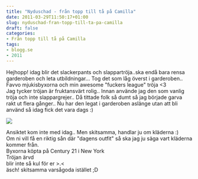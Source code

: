```yaml
---
title: "Nyduschad - från topp till tå på Camilla"
date: 2011-03-29T11:50:17+01:00
slug: nyduschad-fran-topp-till-ta-pa-camilla
draft: false
categories:
- Från topp till tå på Camilla
tags:
- blogg.se
- 2011
---
```

Hejhopp! idag blir det slackerpants och slappartröja..ska endå bara rensa garderoben och leta utbildningar... Tog det som låg överst i garderoben.. Favvo mjukisbyxorna och min awesome "fuckers league" tröja <3  
Jag tycker tröjan är fruktansvärt rolig.. Innan använde jag den som vanlig tröja och inte slappargrejer.. Då tittade folk så dumt så jag började garva rakt ut flera gånger.. Nu har den legat i garderoben aslänge utan att bli använd så idag fick det vara dags :)  
  
![](/assets/images/blogg.se/dsc02231_140143218.jpg)  
  
Ansiktet kom inte med idag.. Men skitsamma, handlar ju om kläderna :)  
Om ni vill få en riktig sån där "dagens outfit" så ska jag ju säga vart kläderna kommer från.  
Byxorna köpta på Century 21 i New York  
Tröjan ärvd  
blir inte så kul för er >.<  
äsch! skitsamma varsågoda istället ;D